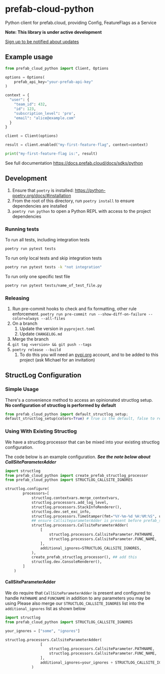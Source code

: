 # prefab-cloud-python

Python client for prefab.cloud, providing Config, FeatureFlags as a Service

**Note: This library is under active development**

[Sign up to be notified about updates](https://forms.gle/2qsjMFvjGnkTnA9T8)

## Example usage

```python
from prefab_cloud_python import Client, Options

options = Options(
    prefab_api_key="your-prefab-api-key"
)

context = {
  "user": {
    "team_id": 432,
    "id": 123,
    "subscription_level": 'pro',
    "email": "alice@example.com"
  }
}

client = Client(options)

result = client.enabled("my-first-feature-flag", context=context)

print("my-first-feature-flag is:", result)
```

See full documentation https://docs.prefab.cloud/docs/sdks/python

## Development

1. Ensure that `poetry` is installed: https://python-poetry.org/docs/#installation
2. From the root of this directory, run `poetry install` to ensure dependencies are installed
3. `poetry run python` to open a Python REPL with access to the project dependencies

### Running tests

To run all tests, including integration tests

```bash
poetry run pytest tests
```

To run only local tests and skip integration tests

```bash
poetry run pytest tests -k "not integration"
```

To run only one specific test file

```bash
poetry run pytest tests/name_of_test_file.py
```

### Releasing

1. Run pre-commit hooks to check and fix formatting, other rule enforcement.
   `poetry run pre-commit run --show-diff-on-failure --color=always --all-files`
2. On a branch
   1. Update the version in `pyproject.toml`
   2. Update `CHANGELOG.md`
3. Merge the branch
4. `git tag <version> && git push --tags`
5. `poetry release --build`
   1. To do this you will need an [pypi.org](https://pypi.org) account, and to be added to this project (ask Michael for an invitation)

## StructLog Configuration

### Simple Usage

There's a convenience method to access an opinionated structlog setup. **No configuration of structlog is performed by default**

```python
from prefab_cloud_python import default_structlog_setup;
default_structlog_setup(colors=True) # true is the default, false to remove ANSI color codes
```

### Using With Existing Structlog

We have a structlog processor that can be mixed into your existing structlog configuration.

The code below is an example configuration. **_See the note below about CallSiteParameterAdder_**

```python
import structlog
from prefab_cloud_python import create_prefab_structlog_processor
from prefab_cloud_python import STRUCTLOG_CALLSITE_IGNORES

structlog.configure(
        processors=[
            structlog.contextvars.merge_contextvars,
            structlog.processors.add_log_level,
            structlog.processors.StackInfoRenderer(),
            structlog.dev.set_exc_info,
            structlog.processors.TimeStamper(fmt="%Y-%m-%d %H:%M:%S", utc=False),
            ## ensure CallsiteparameterAdder is present before prefab_structlog_processor
            structlog.processors.CallsiteParameterAdder(
                [
                    structlog.processors.CallsiteParameter.PATHNAME,
                    structlog.processors.CallsiteParameter.FUNC_NAME,
                ],
                additional_ignores=STRUCTLOG_CALLSITE_IGNORES,
            ),
            create_prefab_structlog_processor(), ## add this
            structlog.dev.ConsoleRenderer(),
        ]
    )
```

#### CallSiteParameterAdder

We do require that `CallSiteParameterAdder` is present and configured to handle `PATHNAME` and `FUNCNAME` in addition to any parameters you may be using
Please also merge our `STRUCTLOG_CALLSITE_IGNORES` list into the `additional_ignores` list as shown below

```python
import structlog
from prefab_cloud_python import STRUCTLOG_CALLSITE_IGNORES

your_ignores = ["some", "ignores"]

structlog.processors.CallsiteParameterAdder(
                [
                    structlog.processors.CallsiteParameter.PATHNAME,
                    structlog.processors.CallsiteParameter.FUNC_NAME,
                ],
                additional_ignores=your_ignores + STRUCTLOG_CALLSITE_IGNORES,
            )
```
